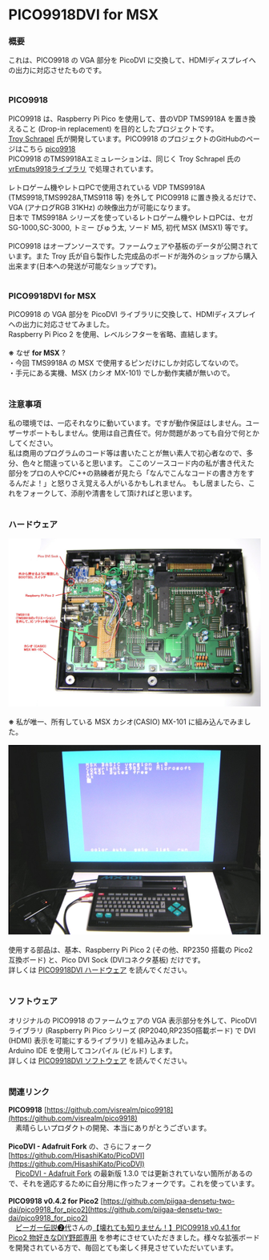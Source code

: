 # PICO9918DVI for MSX

### 概要

これは、PICO9918 の VGA 部分を PicoDVI に交換して、HDMIディスプレイへの出力に対応させたものです。<br/><br/>

### PICO9918

PICO9918 は、Raspberry Pi Pico を使用して、昔のVDP TMS9918A を置き換えること (Drop-in replacement) を目的としたプロジェクトです。  
[Troy Schrapel](https://github.com/visrealm) 氏が開発しています。PICO9918 のプロジェクトのGitHubのページはこちら [pico9918](https://github.com/visrealm/pico9918)  
PICO9918 のTMS9918Aエミュレーションは、同じく Troy Schrapel 氏の [vrEmuts9918ライブラリ](https://github.com/visrealm/vrEmuTms9918) で処理されています。<br/><br/>
レトロゲーム機やレトロPCで使用されている VDP TMS9918A (TMS9918,TMS9928A,TMS9118 等) を外して PICO9918 に置き換えるだけで、VGA (アナログRGB 31KHz) の映像出力が可能になります。  
日本で TMS9918A シリーズを使っているレトロゲーム機やレトロPCは、セガ SG-1000,SC-3000, トミー ぴゅう太, ソード M5, 初代 MSX (MSX1) 等です。<br/><br/>
PICO9918 はオープンソースです。ファームウェアや基板のデータが公開されています。また Troy 氏が自ら製作した完成品のボードが海外のショップから購入出来ます(日本への発送が可能なショップです)。<br/><br/>

### PICO9918DVI for MSX

PICO9918 の VGA 部分を PicoDVI ライブラリに交換して、HDMIディスプレイへの出力に対応させてみました。  
Raspberry Pi Pico 2 を使用、レベルシフターを省略、直結します。<br/><br/>
**※** なぜ **for MSX** ?  
・今回 TMS9918A の MSX で使用するピンだけにしか対応してないので。  
・手元にある実機、MSX (カシオ MX-101) でしか動作実績が無いので。<br/><br/>

### 注意事項

私の環境では、一応それなりに動いています。ですが動作保証はしません。ユーザーサポートもしません。使用は自己責任で。何か問題があっても自分で何とかしてください。  
私は商用のプログラムのコード等は書いたことが無い素人で初心者なので、多分、色々と間違っていると思います。 ここのソースコード内の私が書き代えた部分をプロの人やC/C++の熟練者が見たら「なんでこんなコードの書き方をするんだよ！」と怒りさえ覚える人がいるかもしれません。 もし居ましたら、これをフォークして、添削や清書をして頂ければと思います。<br/><br/>

### ハードウェア

<img src="img/PICO9918DVIinMX101.jpg" width="600"><br/><br/>
**※** 私が唯一、所有している MSX カシオ(CASIO) MX-101 に組み込んでみました。<br/><br/>
<img src="img/PICO9918DVI_4.jpg" width="600"><br/><br/>
使用する部品は、基本、Raspberry Pi Pico 2 (その他、RP2350 搭載の Pico2 互換ボード) と、Pico DVI Sock (DVIコネクタ基板) だけです。  
詳しくは [PICO9918DVI ハードウェア](/Hardware/README.md) を読んでください。<br/><br/>

### ソフトウェア

オリジナルの PICO9918 のファームウェアの VGA 表示部分を外して、PicoDVIライブラリ (Raspberry Pi Pico シリーズ (RP2040,RP2350搭載ボード) で DVI (HDMI) 表示を可能にするライブラリ) を組み込みました。  
Arduino IDE を使用してコンパイル (ビルド) します。  
詳しくは [PICO9918DVI ソフトウェア](/Software/README.md) を読んでください。<br/><br/>

### 関連リンク

**PICO9918** [https://github.com/visrealm/pico9918](https://github.com/visrealm/pico9918)  
　素晴らしいプロダクトの開発、本当にありがとうございます。<br/><br/>
**PicoDVI - Adafruit Fork** の、さらにフォーク [https://github.com/HisashiKato/PicoDVI](https://github.com/HisashiKato/PicoDVI)  
　[PicoDVI - Adafruit Fork](https://github.com/adafruit/PicoDVI) の最新版 1.3.0 では更新されていない箇所があるので、それを適応するために自分用に作ったフォークです。これを使っています。<br/><br/>
**PICO9918 v0.4.2 for Pico2** [https://github.com/piigaa-densetu-two-dai/pico9918_for_pico2](https://github.com/piigaa-densetu-two-dai/pico9918_for_pico2)  
　[ピーガー伝説➋代](https://x.com/AOldfJaHcEmvAWC/)さんの[【壊れても知りません！】PICO9918 v0.4.1 for Pico2
物好きなDIY野郎専用](https://x.com/AOldfJaHcEmvAWC/status/1842423985910534281) を参考にさせていただきました。様々な拡張ボードを開発されている方で、毎回とても楽しく拝見させていただいています。

